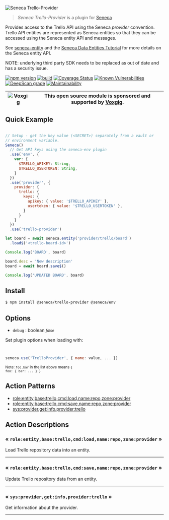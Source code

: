 ![Seneca Trello-Provider](http://senecajs.org/files/assets/seneca-logo.png)

> _Seneca Trello-Provider_ is a plugin for [Seneca](http://senecajs.org)


Provides access to the Trello API using the Seneca *provider*
convention. Trello API entities are represented as Seneca entities so
that they can be accessed using the Seneca entity API and messages.

See [seneca-entity](senecajs/seneca-entity) and the [Seneca Data
Entities
Tutorial](https://senecajs.org/docs/tutorials/understanding-data-entities.html) for more details on the Seneca entity API.

NOTE: underlying third party SDK needs to be replaced as out of date and has a security issue.

[![npm version](https://img.shields.io/npm/v/@seneca/trello-provider.svg)](https://npmjs.com/package/@seneca/trello-provider)
[![build](https://github.com/senecajs/seneca-trello-provider/actions/workflows/build.yml/badge.svg)](https://github.com/senecajs/seneca-trello-provider/actions/workflows/build.yml)
[![Coverage Status](https://coveralls.io/repos/github/senecajs/seneca-trello-provider/badge.svg?branch=main)](https://coveralls.io/github/senecajs/seneca-trello-provider?branch=main)
[![Known Vulnerabilities](https://snyk.io/test/github/senecajs/seneca-trello-provider/badge.svg)](https://snyk.io/test/github/senecajs/seneca-trello-provider)
[![DeepScan grade](https://deepscan.io/api/teams/5016/projects/19462/branches/505954/badge/grade.svg)](https://deepscan.io/dashboard#view=project&tid=5016&pid=19462&bid=505954)
[![Maintainability](https://api.codeclimate.com/v1/badges/f76e83896b731bb5d609/maintainability)](https://codeclimate.com/github/senecajs/seneca-trello-provider/maintainability)


| ![Voxgig](https://www.voxgig.com/res/img/vgt01r.png) | This open source module is sponsored and supported by [Voxgig](https://www.voxgig.com). |
|---|---|


## Quick Example


```js

// Setup - get the key value (<SECRET>) separately from a vault or
// environment variable.
Seneca()
  // Get API keys using the seneca-env plugin
  .use('env', {
    var: {
      $TRELLO_APIKEY: String,
      $TRELLO_USERTOKEN: String,
    }
  })
  .use('provider', {
    provider: {
      trello: {
        keys: {
          apikey: { value: '$TRELLO_APIKEY' },
          usertoken: { value: '$TRELLO_USERTOKEN' },
        }
      }
    }
  })
  .use('trello-provider')

let board = await seneca.entity('provider/trello/board')
  .load$('<trello-board-id>')

Console.log('BOARD', board)

board.desc = 'New description'
board = await board.save$()

Console.log('UPDATED BOARD', board)

```

## Install

```sh
$ npm install @seneca/trello-provider @seneca/env
```



<!--START:options-->


## Options

* `debug` : boolean <i><small>false</small></i>


Set plugin options when loading with:
```js


seneca.use('TrelloProvider', { name: value, ... })


```


<small>Note: <code>foo.bar</code> in the list above means 
<code>{ foo: { bar: ... } }</code></small> 



<!--END:options-->

<!--START:action-list-->


## Action Patterns

* [role:entity,base:trello,cmd:load,name:repo,zone:provider](#-roleentitybasetrellocmdloadnamerepozoneprovider-)
* [role:entity,base:trello,cmd:save,name:repo,zone:provider](#-roleentitybasetrellocmdsavenamerepozoneprovider-)
* [sys:provider,get:info,provider:trello](#-sysprovidergetinfoprovidertrello-)


<!--END:action-list-->

<!--START:action-desc-->


## Action Descriptions

### &laquo; `role:entity,base:trello,cmd:load,name:repo,zone:provider` &raquo;

Load Trello repository data into an entity.



----------
### &laquo; `role:entity,base:trello,cmd:save,name:repo,zone:provider` &raquo;

Update Trello repository data from an entity.



----------
### &laquo; `sys:provider,get:info,provider:trello` &raquo;

Get information about the provider.



----------


<!--END:action-desc-->
